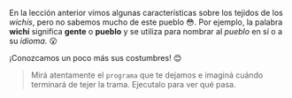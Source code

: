 <gs-attire attire-url="https://raw.githubusercontent.com/MumukiProject/mumuki-guia-gobstones-repeticion-condicional-ii-kids/master/assets/attires/config_1538410692480.json"></gs-attire>

<gs-toolbox toolbox-url="https://raw.githubusercontent.com/MumukiProject/mumuki-guia-gobstones-repeticion-condicional-ii-kids/master/assets/toolbox.xml">
</gs-toolbox>

En la lección anterior vimos algunas características sobre los tejidos de los _wichís_, pero no sabemos mucho de este pueblo :flushed:. Por ejemplo, la palabra **wichí** significa **gente** o **pueblo** y se utiliza para nombrar al _pueblo_ en sí o a su _idioma_. :open_mouth:

¡Conozcamos un poco más sus costumbres! :blush: 
 
> Mirá atentamente el `programa` que te dejamos e imaginá cuándo terminará de tejer la trama. Ejecutalo para ver qué pasa.